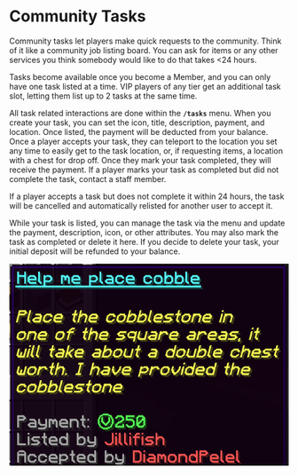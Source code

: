 # Community Tasks

Community tasks let players make quick requests to the community. Think of it like a community job listing board. You can ask for items or any other services you think somebody would like to do that takes <24 hours.

Tasks become available once you become a Member, and you can only have one task listed at a time. VIP players of any tier get an additional task slot, letting them list up to 2 tasks at the same time.

All task related interactions are done within the **`/tasks`** menu. When you create your task, you can set the icon, title, description, payment, and location. Once listed, the payment will be deducted from your balance. Once a player accepts your task, they can teleport to the location you set any time to easily get to the task location, or, if requesting items, a location with a chest for drop off. Once they mark your task completed, they will receive the payment. If a player marks your task as completed but did not complete the task, contact a staff member.

If a player accepts a task but does not complete it within 24 hours, the task will be cancelled and automatically relisted for another user to accept it.

While your task is listed, you can manage the task via the menu and update the payment, description, icon, or other attributes. You may also mark the task as completed or delete it here. If you decide to delete your task, your initial deposit will be refunded to your balance.&#x20;

![](<../.gitbook/assets/image (32).png>)
